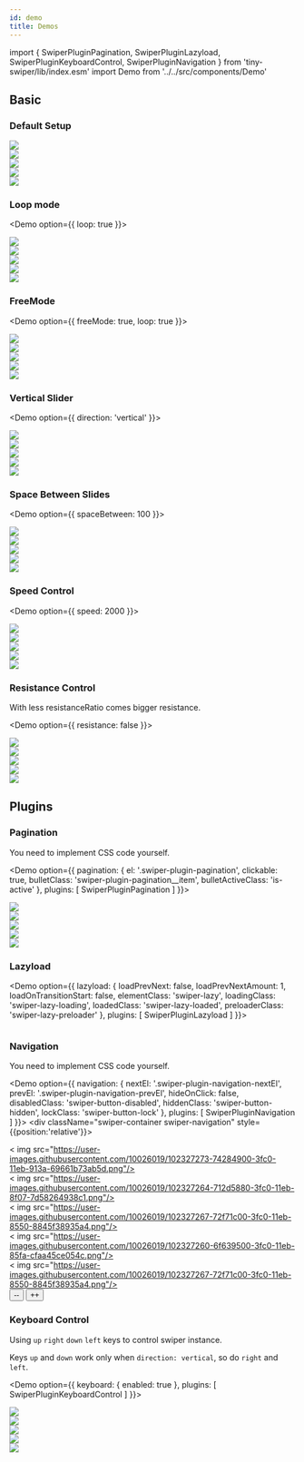 ```yaml
---
id: demo
title: Demos
---
```

import {
    SwiperPluginPagination,
    SwiperPluginLazyload,
    SwiperPluginKeyboardControl,
    SwiperPluginNavigation
} from 'tiny-swiper/lib/index.esm'
import Demo from '../../src/components/Demo'

## Basic

### Default Setup

<Demo
    option={{}}
    demoID="tiny-swiper2-basic-demo">
    <div className="swiper-container">
        <div className="swiper-wrapper">
            <div className="swiper-slide">
                <img src="https://user-images.githubusercontent.com/10026019/102231248-ba31ce00-3f28-11eb-953e-60001e810876.png"/>
            </div>
            <div className="swiper-slide">
                <img src="https://user-images.githubusercontent.com/10026019/102232334-eef25500-3f29-11eb-857b-fcb744045fe8.png"/>
            </div>
            <div className="swiper-slide">
                <img src="https://user-images.githubusercontent.com/10026019/102230734-32e45a80-3f28-11eb-9d78-697b8049caea.png"/>
            </div>
            <div className="swiper-slide">
                <img src="https://user-images.githubusercontent.com/10026019/102230550-f7e22700-3f27-11eb-8d81-687c02919745.png"/>
            </div>
            <div className="swiper-slide">
                <img src="https://user-images.githubusercontent.com/10026019/102230508-ed279200-3f27-11eb-9765-88fe733eeb8c.png"/>
            </div>
        </div>
    </div>
</Demo>


### Loop mode

<Demo
    option={{
        loop: true
    }}>
    <div className="swiper-container">
        <div className="swiper-wrapper">
            <div className="swiper-slide">
                <img src="https://user-images.githubusercontent.com/10026019/102231248-ba31ce00-3f28-11eb-953e-60001e810876.png"/>
            </div>
            <div className="swiper-slide">
                <img src="https://user-images.githubusercontent.com/10026019/102232334-eef25500-3f29-11eb-857b-fcb744045fe8.png"/>
            </div>
            <div className="swiper-slide">
                <img src="https://user-images.githubusercontent.com/10026019/102230734-32e45a80-3f28-11eb-9d78-697b8049caea.png"/>
            </div>
            <div className="swiper-slide">
                <img src="https://user-images.githubusercontent.com/10026019/102230550-f7e22700-3f27-11eb-8d81-687c02919745.png"/>
            </div>
            <div className="swiper-slide">
                <img src="https://user-images.githubusercontent.com/10026019/102230508-ed279200-3f27-11eb-9765-88fe733eeb8c.png"/>
            </div>
        </div>
    </div>
</Demo>


### FreeMode

<Demo
    option={{
        freeMode: true,
        loop: true
    }}>
    <div className="swiper-container">
        <div className="swiper-wrapper">
            <div className="swiper-slide">
                <img src="https://user-images.githubusercontent.com/10026019/102231248-ba31ce00-3f28-11eb-953e-60001e810876.png"/>
            </div>
            <div className="swiper-slide">
                <img src="https://user-images.githubusercontent.com/10026019/102232334-eef25500-3f29-11eb-857b-fcb744045fe8.png"/>
            </div>
            <div className="swiper-slide">
                <img src="https://user-images.githubusercontent.com/10026019/102230734-32e45a80-3f28-11eb-9d78-697b8049caea.png"/>
            </div>
            <div className="swiper-slide">
                <img src="https://user-images.githubusercontent.com/10026019/102230550-f7e22700-3f27-11eb-8d81-687c02919745.png"/>
            </div>
            <div className="swiper-slide">
                <img src="https://user-images.githubusercontent.com/10026019/102230508-ed279200-3f27-11eb-9765-88fe733eeb8c.png"/>
            </div>
        </div>
    </div>
</Demo>

### Vertical Slider

<Demo
    option={{
        direction: 'vertical'
    }}>
    <div className="swiper-container">
        <div className="swiper-wrapper">
            <div className="swiper-slide">
                <img src="https://user-images.githubusercontent.com/10026019/102231248-ba31ce00-3f28-11eb-953e-60001e810876.png"/>
            </div>
            <div className="swiper-slide">
                <img src="https://user-images.githubusercontent.com/10026019/102232334-eef25500-3f29-11eb-857b-fcb744045fe8.png"/>
            </div>
            <div className="swiper-slide">
                <img src="https://user-images.githubusercontent.com/10026019/102230734-32e45a80-3f28-11eb-9d78-697b8049caea.png"/>
            </div>
            <div className="swiper-slide">
                <img src="https://user-images.githubusercontent.com/10026019/102230550-f7e22700-3f27-11eb-8d81-687c02919745.png"/>
            </div>
            <div className="swiper-slide">
                <img src="https://user-images.githubusercontent.com/10026019/102230508-ed279200-3f27-11eb-9765-88fe733eeb8c.png"/>
            </div>
        </div>
    </div>
</Demo>

### Space Between Slides

<Demo
    option={{
        spaceBetween: 100
    }}>
    <div className="swiper-container">
        <div className="swiper-wrapper">
            <div className="swiper-slide">
                <img src="https://user-images.githubusercontent.com/10026019/102231248-ba31ce00-3f28-11eb-953e-60001e810876.png"/>
            </div>
            <div className="swiper-slide">
                <img src="https://user-images.githubusercontent.com/10026019/102232334-eef25500-3f29-11eb-857b-fcb744045fe8.png"/>
            </div>
            <div className="swiper-slide">
                <img src="https://user-images.githubusercontent.com/10026019/102230734-32e45a80-3f28-11eb-9d78-697b8049caea.png"/>
            </div>
            <div className="swiper-slide">
                <img src="https://user-images.githubusercontent.com/10026019/102230550-f7e22700-3f27-11eb-8d81-687c02919745.png"/>
            </div>
            <div className="swiper-slide">
                <img src="https://user-images.githubusercontent.com/10026019/102230508-ed279200-3f27-11eb-9765-88fe733eeb8c.png"/>
            </div>
        </div>
    </div>
</Demo>

### Speed Control

<Demo
    option={{
        speed: 2000
    }}>
    <div className="swiper-container">
        <div className="swiper-wrapper">
            <div className="swiper-slide">
                <img src="https://user-images.githubusercontent.com/10026019/102231248-ba31ce00-3f28-11eb-953e-60001e810876.png"/>
            </div>
            <div className="swiper-slide">
                <img src="https://user-images.githubusercontent.com/10026019/102232334-eef25500-3f29-11eb-857b-fcb744045fe8.png"/>
            </div>
            <div className="swiper-slide">
                <img src="https://user-images.githubusercontent.com/10026019/102230734-32e45a80-3f28-11eb-9d78-697b8049caea.png"/>
            </div>
            <div className="swiper-slide">
                <img src="https://user-images.githubusercontent.com/10026019/102230550-f7e22700-3f27-11eb-8d81-687c02919745.png"/>
            </div>
            <div className="swiper-slide">
                <img src="https://user-images.githubusercontent.com/10026019/102230508-ed279200-3f27-11eb-9765-88fe733eeb8c.png"/>
            </div>
        </div>
    </div>
</Demo>

### Resistance Control

With less resistanceRatio comes bigger resistance.

<Demo
    option={{
        resistance: false
    }}>
    <div className="swiper-container">
        <div className="swiper-wrapper">
            <div className="swiper-slide">
                <img src="https://user-images.githubusercontent.com/10026019/102231248-ba31ce00-3f28-11eb-953e-60001e810876.png"/>
            </div>
            <div className="swiper-slide">
                <img src="https://user-images.githubusercontent.com/10026019/102232334-eef25500-3f29-11eb-857b-fcb744045fe8.png"/>
            </div>
            <div className="swiper-slide">
                <img src="https://user-images.githubusercontent.com/10026019/102230734-32e45a80-3f28-11eb-9d78-697b8049caea.png"/>
            </div>
            <div className="swiper-slide">
                <img src="https://user-images.githubusercontent.com/10026019/102230550-f7e22700-3f27-11eb-8d81-687c02919745.png"/>
            </div>
            <div className="swiper-slide">
                <img src="https://user-images.githubusercontent.com/10026019/102230508-ed279200-3f27-11eb-9765-88fe733eeb8c.png"/>
            </div>
        </div>
    </div>
</Demo>


## Plugins

### Pagination

You need to implement CSS code yourself.

<Demo
    option={{
        pagination: {
            el: '.swiper-plugin-pagination',
            clickable: true,
            bulletClass: 'swiper-plugin-pagination__item',
            bulletActiveClass: 'is-active'
        },
        plugins: [
            SwiperPluginPagination
        ]
    }}>
    <div className="swiper-container">
        <div className="swiper-wrapper">
            <div className="swiper-slide">
                <img src="https://user-images.githubusercontent.com/10026019/102231248-ba31ce00-3f28-11eb-953e-60001e810876.png"/>
            </div>
            <div className="swiper-slide">
                <img src="https://user-images.githubusercontent.com/10026019/102232334-eef25500-3f29-11eb-857b-fcb744045fe8.png"/>
            </div>
            <div className="swiper-slide">
                <img src="https://user-images.githubusercontent.com/10026019/102230734-32e45a80-3f28-11eb-9d78-697b8049caea.png"/>
            </div>
            <div className="swiper-slide">
                <img src="https://user-images.githubusercontent.com/10026019/102230550-f7e22700-3f27-11eb-8d81-687c02919745.png"/>
            </div>
            <div className="swiper-slide">
                <img src="https://user-images.githubusercontent.com/10026019/102230508-ed279200-3f27-11eb-9765-88fe733eeb8c.png"/>
            </div>
        </div>
        <div className="swiper-plugin-pagination"></div>
    </div>
</Demo>

### Lazyload

<Demo
    option={{
        lazyload: {
            loadPrevNext: false,
            loadPrevNextAmount: 1,
            loadOnTransitionStart: false,
            elementClass: 'swiper-lazy',
            loadingClass: 'swiper-lazy-loading',
            loadedClass: 'swiper-lazy-loaded',
            preloaderClass: 'swiper-lazy-preloader'
        },
        plugins: [
            SwiperPluginLazyload
        ]
    }}>
    <div className="swiper-container">
        <div className="swiper-wrapper">
            <div className="swiper-slide">
                <img
                    className="swiper-lazy"
                    data-src="https://user-images.githubusercontent.com/10026019/102231248-ba31ce00-3f28-11eb-953e-60001e810876.png"/>
                <div className="swiper-lazy-preloader"></div>
            </div>
            <div className="swiper-slide">
                <img
                    className="swiper-lazy"
                    data-src="https://user-images.githubusercontent.com/10026019/102232334-eef25500-3f29-11eb-857b-fcb744045fe8.png"/>
                <div className="swiper-lazy-preloader"></div>
            </div>
            <div className="swiper-slide">
                <img
                    className="swiper-lazy"
                    data-src="https://user-images.githubusercontent.com/10026019/102230734-32e45a80-3f28-11eb-9d78-697b8049caea.png"/>
                <div className="swiper-lazy-preloader"></div>
            </div>
            <div className="swiper-slide">
                <img
                    className="swiper-lazy"
                    data-src="https://user-images.githubusercontent.com/10026019/102230550-f7e22700-3f27-11eb-8d81-687c02919745.png"/>
                <div className="swiper-lazy-preloader"></div>
            </div>
            <div className="swiper-slide">
                <img
                    className="swiper-lazy"
                    data-src="https://user-images.githubusercontent.com/10026019/102230508-ed279200-3f27-11eb-9765-88fe733eeb8c.png"/>
                <div className="swiper-lazy-preloader"></div>
            </div>
        </div>
    </div>
</Demo>

### Navigation

You need to implement CSS code yourself.

<Demo
    option={{
        navigation: {
            nextEl: '.swiper-plugin-navigation-nextEl',
            prevEl: '.swiper-plugin-navigation-prevEl',
            hideOnClick: false,
            disabledClass: 'swiper-button-disabled',
            hiddenClass: 'swiper-button-hidden',
            lockClass: 'swiper-button-lock'
        },
    plugins: [
        SwiperPluginNavigation
    ]
}}>
    <div className="swiper-container swiper-navigation" style={{position:'relative'}}>
        <div className="swiper-wrapper">
            <div className="swiper-slide">
            < img src="https://user-images.githubusercontent.com/10026019/102327273-74284900-3fc0-11eb-913a-69661b73ab5d.png"/>
            </div>
            <div className="swiper-slide">
            < img src="https://user-images.githubusercontent.com/10026019/102327264-712d5880-3fc0-11eb-8f07-7d58264938c1.png"/>
            </div>
            <div className="swiper-slide">
            < img src="https://user-images.githubusercontent.com/10026019/102327267-72f71c00-3fc0-11eb-8550-8845f38935a4.png"/>
            </div>
            <div className="swiper-slide">
            < img src="https://user-images.githubusercontent.com/10026019/102327260-6f639500-3fc0-11eb-85fa-cfaa45ce054c.png"/>
            </div>
            <div className="swiper-slide">
            < img src="https://user-images.githubusercontent.com/10026019/102327267-72f71c00-3fc0-11eb-8550-8845f38935a4.png"/>
            </div>
        </div>
        <button className="swiper-plugin-navigation-prevEl">--</button>
        <button className="swiper-plugin-navigation-nextEl">++</button>
    </div>
</Demo>

### Keyboard Control

Using `up` `right` `down` `left` keys to control swiper instance.

Keys `up` and `down` work only when `direction: vertical`, so do `right` and `left`.

<Demo
    option={{
        keyboard: {
            enabled: true
        },
        plugins: [
            SwiperPluginKeyboardControl
        ]
    }}>
    <div className="swiper-container">
        <div className="swiper-wrapper">
            <div className="swiper-slide">
                <img src="https://user-images.githubusercontent.com/10026019/102231248-ba31ce00-3f28-11eb-953e-60001e810876.png"/>
            </div>
            <div className="swiper-slide">
                <img src="https://user-images.githubusercontent.com/10026019/102232334-eef25500-3f29-11eb-857b-fcb744045fe8.png"/>
            </div>
            <div className="swiper-slide">
                <img src="https://user-images.githubusercontent.com/10026019/102230734-32e45a80-3f28-11eb-9d78-697b8049caea.png"/>
            </div>
            <div className="swiper-slide">
                <img src="https://user-images.githubusercontent.com/10026019/102230550-f7e22700-3f27-11eb-8d81-687c02919745.png"/>
            </div>
            <div className="swiper-slide">
                <img src="https://user-images.githubusercontent.com/10026019/102230508-ed279200-3f27-11eb-9765-88fe733eeb8c.png"/>
            </div>
        </div>
        <div className="swiper-plugin-pagination"></div>
    </div>
</Demo>
